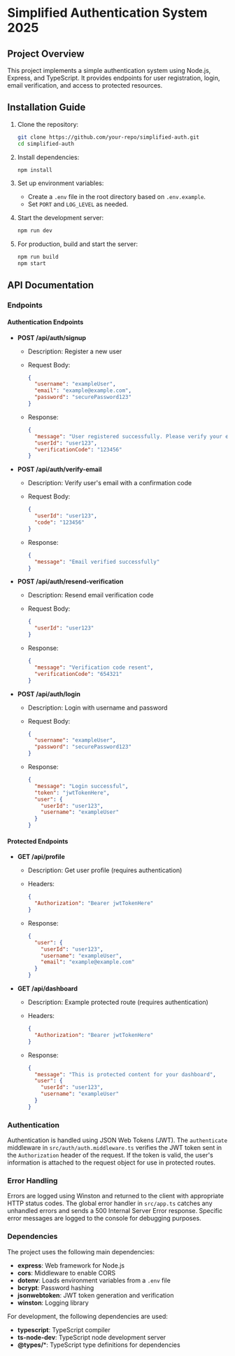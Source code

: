 # Simplified Authentication System 2025

## Project Overview

This project implements a simple authentication system using Node.js, Express, and TypeScript. It provides endpoints for user registration, login, email verification, and access to protected resources.

## Installation Guide

1. Clone the repository:

   ```bash
   git clone https://github.com/your-repo/simplified-auth.git
   cd simplified-auth
   ```

2. Install dependencies:

   ```bash
   npm install
   ```

3. Set up environment variables:
   - Create a `.env` file in the root directory based on `.env.example`.
   - Set `PORT` and `LOG_LEVEL` as needed.

4. Start the development server:

   ```bash
   npm run dev
   ```

5. For production, build and start the server:

   ```bash
   npm run build
   npm start
   ```

## API Documentation

### Endpoints

#### Authentication Endpoints

- **POST /api/auth/signup**
  - Description: Register a new user
  - Request Body:

    ```json
    {
      "username": "exampleUser",
      "email": "example@example.com",
      "password": "securePassword123"
    }
    ```

  - Response:

    ```json
    {
      "message": "User registered successfully. Please verify your email.",
      "userId": "user123",
      "verificationCode": "123456"
    }
    ```

- **POST /api/auth/verify-email**
  - Description: Verify user's email with a confirmation code
  - Request Body:

    ```json
    {
      "userId": "user123",
      "code": "123456"
    }
    ```

  - Response:

    ```json
    {
      "message": "Email verified successfully"
    }
    ```

- **POST /api/auth/resend-verification**
  - Description: Resend email verification code
  - Request Body:

    ```json
    {
      "userId": "user123"
    }
    ```

  - Response:

    ```json
    {
      "message": "Verification code resent",
      "verificationCode": "654321"
    }
    ```

- **POST /api/auth/login**
  - Description: Login with username and password
  - Request Body:

    ```json
    {
      "username": "exampleUser",
      "password": "securePassword123"
    }
    ```

  - Response:

    ```json
    {
      "message": "Login successful",
      "token": "jwtTokenHere",
      "user": {
        "userId": "user123",
        "username": "exampleUser"
      }
    }
    ```

#### Protected Endpoints

- **GET /api/profile**
  - Description: Get user profile (requires authentication)
  - Headers:

    ```json
    {
      "Authorization": "Bearer jwtTokenHere"
    }
    ```

  - Response:

    ```json
    {
      "user": {
        "userId": "user123",
        "username": "exampleUser",
        "email": "example@example.com"
      }
    }
    ```

- **GET /api/dashboard**
  - Description: Example protected route (requires authentication)
  - Headers:

    ```json
    {
      "Authorization": "Bearer jwtTokenHere"
    }
    ```

  - Response:

    ```json
    {
      "message": "This is protected content for your dashboard",
      "user": {
        "userId": "user123",
        "username": "exampleUser"
      }
    }
    ```

### Authentication

Authentication is handled using JSON Web Tokens (JWT). The `authenticate` middleware in `src/auth/auth.middleware.ts` verifies the JWT token sent in the `Authorization` header of the request. If the token is valid, the user's information is attached to the request object for use in protected routes.

### Error Handling

Errors are logged using Winston and returned to the client with appropriate HTTP status codes. The global error handler in `src/app.ts` catches any unhandled errors and sends a 500 Internal Server Error response. Specific error messages are logged to the console for debugging purposes.

### Dependencies

The project uses the following main dependencies:

- **express**: Web framework for Node.js
- **cors**: Middleware to enable CORS
- **dotenv**: Loads environment variables from a `.env` file
- **bcrypt**: Password hashing
- **jsonwebtoken**: JWT token generation and verification
- **winston**: Logging library

For development, the following dependencies are used:

- **typescript**: TypeScript compiler
- **ts-node-dev**: TypeScript node development server
- **@types/***: TypeScript type definitions for dependencies
